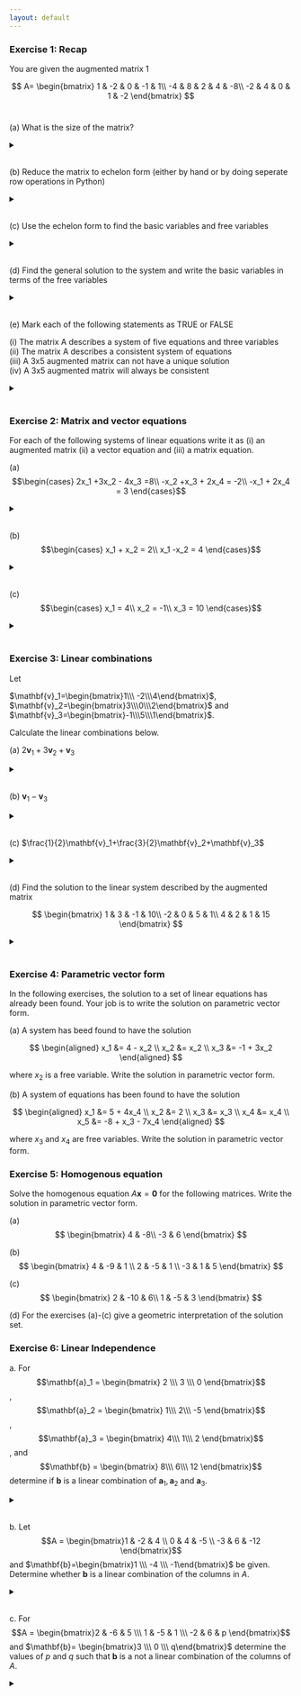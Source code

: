 ```yaml
---
layout: default
---
```


### Exercise 1: Recap

You are given the augmented matrix 1

$$ A=
\begin{bmatrix}
    1 &  -2 &  0 &  -1 & 1\\
    -4 &  8 &  2 &  4 & -8\\
    -2 &  4 &  0 &  1 &  -2
\end{bmatrix}
$$
​

(a) What is the size of the matrix?

<details>

<br>
<summary> </summary>

$3\times5$

</details>

<br>



(b) Reduce the matrix to echelon form (either by hand or by doing seperate row operations in Python)

<details>

<br>
<summary> </summary>

Note. There are many ways to reduce the matrix to echelon form. Here is one way to do it.

$$
\begin{bmatrix}
1 & -2 & 0 & -1 & 1 \\
0 & 0 & 2 & 0 & -4 \\
0 & 0 & 0 & -1 & 0
\end{bmatrix}
$$

</details>

<br>

(c) Use the echelon form to find the basic variables and free variables
<details>

<br>
<summary> </summary>

The basic variables are $x_1$, $x_3$ and $x_4$ and the free variable is $x_2$

</details>

<br>

(d) Find the general solution to the system and write the basic variables in terms of the free variables

<details>

<br>
<summary> </summary>

Express $x_1, x_3$, and $x_4$ in terms of the free variable $x_2$ :
1. From Row 1: $x_1-2 x_2=1 \Rightarrow x_1=2 x_2+1$
2. From Row 2: $x_3=-2$
3. From Row 3: $x_4=0$
</details>

<br>


(e) Mark each of the following statements as TRUE or FALSE

(i)  The matrix A describes a system of five equations and three variables  
(ii)  The matrix A describes a consistent system of equations  
(iii)  A 3x5 augmented matrix can not have a unique solution  
(iv)  A 3x5 augmented matrix will always be consistent  

<details>

<br>
<summary> </summary>

(i)  The matrix A describes a system of five equations and three variables FALSE  
(ii)  The matrix A describes a consistent system of equations TRUE  
(iii)  A 3x5 augmented matrix can not have a unique solution TRUE  
(iv)  A 3x5 augmented matrix will always be consistent FALSE  

</details>

<br>


### Exercise 2: Matrix and vector equations
For each of the following systems of linear equations write it as (i) an augmented matrix (ii) a vector equation and (iii) a matrix equation.


(a) 
$$\begin{cases}
    2x_1 +3x_2 - 4x_3 =8\\
    -x_2 +x_3 + 2x_4 = -2\\
    -x_1 + 2x_4 = 3
\end{cases}$$

<details>

<br>
<summary> </summary>


(i) Augmented matrix:
$$
\begin{bmatrix}
     2 & 3 & -4 & 0 &  8\\
     0 & -1&  1 & 2 & -2\\
     -1& 0 & 0 & 2 & 3 
\end{bmatrix}
$$

(ii) Vector equation:

$$
x_1\begin{bmatrix}2\\\ 0\\\ -1\end{bmatrix} + x_2\begin{bmatrix}3\\\ -1\\\ 0\end{bmatrix}+ x_3\begin{bmatrix}-4\\\ 1\\\ 0\end{bmatrix}+ x_4\begin{bmatrix}0\\\ 2\\\ 2\end{bmatrix}=\begin{bmatrix}8\\\ -2\\\ 3\end{bmatrix}
$$

(iii) Matrix equation:
$$
\begin{bmatrix}
     2 & 3 & -4 & 0 \\
     0 & -1&  1 & 2 \\
     -1& 0 & 0 & 2 
\end{bmatrix}
\begin{bmatrix}
     x_1\\x_2\\x_3\\x_4
\end{bmatrix}
=
\begin{bmatrix}
     8\\-2\\3
\end{bmatrix}
$$

</details>

<br>

(b)
$$\begin{cases}
    x_1 + x_2 = 2\\
    x_1 -x_2 = 4
\end{cases}$$

<details>

<br>
<summary> </summary>

(i) Augmented matrix:
$$
\begin{bmatrix}
     1 & 1 & 2\\
     1 & -1& 4
\end{bmatrix}
$$

(ii) Vector equation:
$$
x_1\begin{bmatrix}1\\1\end{bmatrix}+ x_2\begin{bmatrix}1\\-1\end{bmatrix}=\begin{bmatrix}2\\4\end{bmatrix}
$$

(iii) Matrix equation:
$$
\begin{bmatrix}
     1 & 1 \\
     1 & -1
\end{bmatrix}
\begin{bmatrix}
     x_1\\x_2
\end{bmatrix}
=
\begin{bmatrix}
     4\\2
\end{bmatrix}
$$

</details>

<br>

(c)
$$\begin{cases}
    x_1 = 4\\
    x_2 = -1\\
    x_3 = 10
\end{cases}$$

<details>

<br>
<summary> </summary>

(i) Augmented matrix:
$$
\begin{bmatrix}
     1 & 0 & 0 & 4\\
     0 & 1 & 0 & -1\\
     0 & 0 & 1 & 10
\end{bmatrix}
$$

(ii) Vector equation:
$$
x_1\begin{bmatrix}1\\0\\0\end{bmatrix}+ x_2\begin{bmatrix}0\\1\\0\end{bmatrix}+x_3\begin{bmatrix}0\\0\\1\end{bmatrix}=\begin{bmatrix}4\\-1\\10\end{bmatrix}
$$

(iii) Matrix equation:
$$
\begin{bmatrix}
     1 & 0 & 0 \\
     0 & 1 & 0\\
     0 & 0 & 1
\end{bmatrix}
\begin{bmatrix}
     x_1\\x_2\\x_3
\end{bmatrix}
=
\begin{bmatrix}
     4\\-1\\10
\end{bmatrix}
$$

</details>

<br>


### Exercise 3: Linear combinations
Let

$\mathbf{v}_1=\begin{bmatrix}1\\\ -2\\\4\end{bmatrix}$, $\mathbf{v}_2=\begin{bmatrix}3\\\0\\\2\end{bmatrix}$ and $\mathbf{v}_3=\begin{bmatrix}-1\\\5\\\1\end{bmatrix}$.

Calculate the linear combinations below.

(a) $2\mathbf{v}_1+3\mathbf{v}_2+\mathbf{v}_3$


<details>

<br>
<summary> </summary>

$\begin{bmatrix}10\\\1\\\15\end{bmatrix}$

</details>

<br>


(b) $\mathbf{v}_1-\mathbf{v}_3$

<details>

<br>
<summary> </summary>

$\begin{bmatrix}2\\\-7\\\3\end{bmatrix}$

</details>

<br>

(c) $\frac{1}{2}\mathbf{v}_1+\frac{3}{2}\mathbf{v}_2+\mathbf{v}_3$

<details>

<br>
<summary> </summary>

$\begin{bmatrix}4\\\4\\\6\end{bmatrix}$

</details>

<br>

(d) Find the solution to the linear system described by the augmented matrix

$$
\begin{bmatrix}
     1 & 3 & -1 & 10\\
     -2 & 0 & 5 & 1\\
     4 & 2 & 1 & 15
\end{bmatrix}
$$


<details>

<br>
<summary> </summary>

$\begin{cases}
x_1 = 2\\
x_2 = 3\\
x_3 = 1
\end{cases}$

</details>

<br>


### Exercise 4: Parametric vector form
In the following exercises, the solution to a set of linear equations has already been found. Your job
is to write the solution on parametric vector form.

(a) A system has beed found to have the solution

$$
\begin{aligned}
x_1 &= 4 - x_2 \\
x_2 &= x_2 \\
x_3 &= -1 + 3x_2
\end{aligned}
$$

where $x_2$ is a free variable. Write the solution in parametric vector form.

(b) A system of equations has been found to have the solution

$$
\begin{aligned}
x_1 &= 5 + 4x_4 \\
x_2 &= 2 \\
x_3 &= x_3 \\
x_4 &= x_4 \\
x_5 &= -8 + x_3 - 7x_4
\end{aligned}
$$

where $x_3$ and $x_4$ are free variables. Write the solution in parametric vector form.




### Exercise 5: Homogenous equation
Solve the homogenous equation $A\mathbf{x}=\mathbf{0}$ for the following matrices. Write the solution in parametric vector form.

(a)
$$
\begin{bmatrix}
    4 & -8\\
    -3 & 6
\end{bmatrix}
$$

(b)
$$
\begin{bmatrix}
    4 & -9 & 1 \\
    2 & -5 & 1 \\
    -3 & 1 & 5
\end{bmatrix}
$$

(c)
$$
\begin{bmatrix}
2 & -10 & 6\\
1 & -5 & 3
\end{bmatrix}
$$

(d) For the exercises (a)-(c) give a geometric interpretation of the solution set.



### Exercise 6: Linear Independence

a. For $$\mathbf{a}_1 = 
        \begin{bmatrix}
            2 \\\
            3 \\\
            0
        \end{bmatrix}$$,
    $$\mathbf{a}_2 = 
        \begin{bmatrix}
            1\\\
            2\\\
            -5
        \end{bmatrix}$$,
    $$\mathbf{a}_3 = 
        \begin{bmatrix}
            4\\\
            1\\\
            2
        \end{bmatrix}$$, and
    $$\mathbf{b} = 
        \begin{bmatrix}
            8\\\
            6\\\
            12
        \end{bmatrix}$$ 
determine if $\mathbf{b}$ is a linear combination of $\mathbf{a}_1,\mathbf{a}_2$ and $\mathbf{a}_3$.

<details>

<br>
<summary> </summary>

Yes, since $\mathbf{b}=3\mathbf{a}_1-2\mathbf{a}_2+\mathbf{a}_3$

</details>

<br>

b.
Let $$A = \begin{bmatrix}1  & -2 & 4 \\
                        0  & 4  & -5 \\
                        -3 & 6  & -12 \end{bmatrix}$$ and
    $\mathbf{b}=\begin{bmatrix}1 \\\ -4 \\\ -1\end{bmatrix}$ be given.
     Determine whether $\mathbf{b}$ is a linear combination of the columns in $A$.

<details>

<br>
<summary> </summary>

No $\mathbf{b}$ is not a linear combination of the columns of $A$

</details>

<br>

c. For $$A = \begin{bmatrix}2  & -6 & 5 \\\
                        1  & -5  & 1 \\\
                        -2 & 6  & p \end{bmatrix}$$ and
        $\mathbf{b}= \begin{bmatrix}3 \\\ 0 \\\ q\end{bmatrix}$ 
    determine the values of $p$ and $q$ such that $\mathbf{b}$ is a not a linear combination of the columns of $A$.
    
<details>

<br>
<summary> </summary>

$p=-5$ and $q\neq-3$

</details>

<br>
